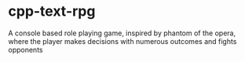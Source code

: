 # cpp-text-rpg
A console based role playing game, inspired by phantom of the opera, where the player makes decisions with numerous outcomes and fights opponents
